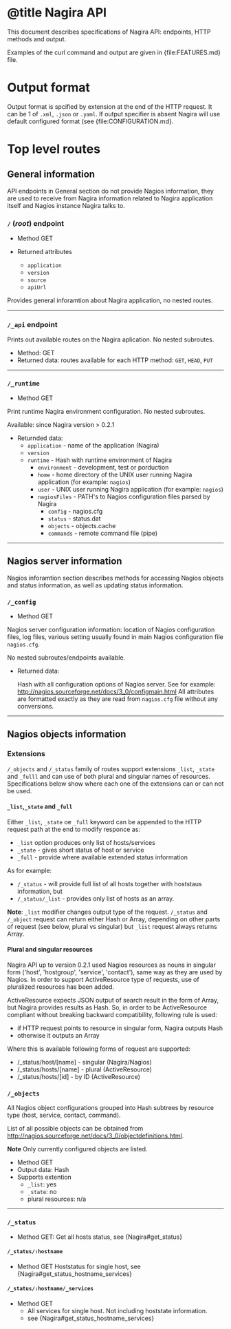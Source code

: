 # @title Nagira API

This document describes specifications of Nagira API: endpoints, HTTP methods and output.

Examples of the curl command and output are given in {file:FEATURES.md} file. 

Output format
======================

Output format is spcified by extension at the end of the HTTP request. It can be 1 of `.xml`, `.json` or `.yaml`.  If output specifier is absent Nagira will use default configured format (see {file:CONFIGURATION.md}.

Top level routes
======================

General information
---------------------------------

API endpoints in General section do not provide Nagios information, they are  used to receive from Nagira information related to Nagira application itself and Nagios instance Nagira talks to. 

### `/` (*root*) endpoint

- Method GET

- Returned attributes
  - `application`
  - `version`
  - `source`
  - `apiUrl`

Provides general inforamtion about Nagira application, no nested routes.

----

### `/_api` endpoint

Prints out available routes on the Nagira aplication. No nested subroutes.

- Method: GET
- Returned data: routes available for each HTTP method: `GET`, `HEAD`, `PUT`

----- 

### `/_runtime`

- Method GET

Print runtime Nagira environment configuration. No nested subroutes.

Available: since Nagira version > 0.2.1


- Returnded data:
  - `application` - name of the application (Nagira)
  - `version` 
  - `runtime`  - Hash with runtime environment of Nagira
    - `environment` - development, test or porduction
    - `home` - home directory of the UNIX user running Nagira application (for example: `nagios`) 
    - `user` - UNIX user running Nagira application (for example: `nagios`) 
    - `nagiosFiles` - PATH's to Nagios configuration files parsed by Nagira
      - `config`  - nagios.cfg
      - `status`  - status.dat
      - `objects` - objects.cache 
      - `commands` - remote command file (pipe)

-----

Nagios server information
---------------------------------

Nagios inforamtion section describes methods for accessing Nagios objects and status information, as well as updating status information.

### `/_config`

- Method GET

Nagios server configuration information: location of Nagios configuration files, log files, various setting usually found in main Nagios configuration file `nagios.cfg`.

No nested subroutes/endpoints available.

- Returned data: 
  
  Hash with all configuration options of Nagios server. 
  See for example: http://nagios.sourceforge.net/docs/3_0/configmain.html
  All attributes are formatted exactly as they are read from `nagios.cfg` file without any conversions.

-----

## Nagios objects information

### Extensions

`/_objects` and `/_status` family of routes support extensions `_list`, `_state` and `_fulll` and can use of both plural and singular names of resources. Specifications below show where each one of the extensions can or can not  be used.

#### `_list`,`_state` and `_full`

Either `_list`, `_state` oe `_full` keyword can be appended to the HTTP request path at the end to modify responce as:

* `_list` option produces only list of hosts/services
* `_state` - gives short status of host or service
* `_full` - provide where available extended status information

As for example:

* `/_status` - will provide full list of all hosts together with hoststaus information, but 
* `/_status/_list` - provides only list of hosts as an array.

**Note**: `_list` modifier changes output type of the request. `/_status` and `/_object` request can return either Hash or Array, depending on other parts of request (see below, plural vs singular) but `_list` request always returns Array.

#### Plural and singular resources

Nagira API up to version 0.2.1 used Nagios resources as nouns in singular form ('host', 'hostgroup', 'service', 'contact'), same way as they are used by Nagios. In order to support ActiveResource type of requests, use of pluralized resources has been added. 

ActiveResource expects JSON output of search result in the form of Array, but Nagira provides results as Hash. So, in order to be ActiveResource compliant without breaking backward compatibility, following rule is used:

- if HTTP request points to resource in singular form, Nagira outputs Hash
- otherwise it outputs an Array

Where this is available following forms of request are supported:

- /_status/host/[name] - singular (Nagira/Nagios)
- /_status/hosts/[name] - plural  (ActiveResource)
- /_status/hosts/[id]   - by ID   (ActiveResource)

### `/_objects`

All Nagios object configurations grouped into Hash subtrees by resource type (host, service, contact, command). 

List of all possible objects can be obtained from http://nagios.sourceforge.net/docs/3_0/objectdefinitions.html.

**Note** Only currently configured objects are listed.

- Method GET
- Output data: Hash
- Supports  extention
  - `_list`: yes
  - `_state`: no
  - plural resources: n/a



-----

### `/_status`

- Method GET:
  Get all hosts status, see {Nagira#get_status}

#### `/_status/:hostname`

- Method GET
  Hoststatus for single host, see {Nagira#get\_status\_hostname\_services}


#### `/_status/:hostname/_services`

- Method GET
  - All services for single host. Not including hoststate information.
  - see {Nagira#get\_status\_hostname\_services}
